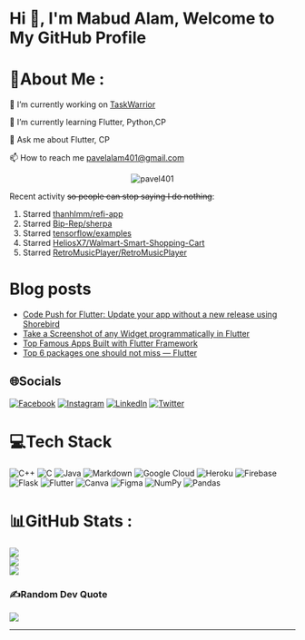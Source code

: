 <h1 align="left">Hi 👋, I'm Mabud Alam, Welcome to My GitHub Profile</h1>
<!-- <h3 align="center">A passionate frontend developer from India</h3> -->



# 💫About Me :

🔭 I’m currently working on [TaskWarrior](https://github.com/Pavel401/taskwarrior-flutter)

🌱 I’m currently learning Flutter, Python,CP

💬 Ask me about Flutter, CP

📫 How to reach me pavelalam401@gmail.com
<p align="center"> <img src="https://komarev.com/ghpvc/?username=pavel401&label=Profile%20views&color=0e75b6&style=flat" alt="pavel401" /> </p>



Recent activity ~~so people can stop saying I do nothing~~:

<!--RECENT_ACTIVITY:start-->
1. Starred [thanhlmm/refi-app](https://github.com/thanhlmm/refi-app)<br>
2. Starred [Bip-Rep/sherpa](https://github.com/Bip-Rep/sherpa)<br>
3. Starred [tensorflow/examples](https://github.com/tensorflow/examples)<br>
4. Starred [HeliosX7/Walmart-Smart-Shopping-Cart](https://github.com/HeliosX7/Walmart-Smart-Shopping-Cart)<br>
5. Starred [RetroMusicPlayer/RetroMusicPlayer](https://github.com/RetroMusicPlayer/RetroMusicPlayer)<br>
<!--RECENT_ACTIVITY:end-->
<!--RECENT_ACTIVITY:last_update-->

<!--RECENT_ACTIVITY:last_update_end-->

# Blog posts

<!-- BLOG-POST-LIST:START -->
- [Code Push for Flutter: Update your app without a new release using Shorebird](https://medium.com/@mabud_alam/code-push-for-flutter-update-your-app-without-a-new-release-using-shorebird-b6f4de672481?source=rss-b9589dece0d4------2)
- [Take a Screenshot of any Widget programmatically in Flutter](https://medium.com/@mabud_alam/take-a-screenshot-of-any-widget-programmatically-in-flutter-4462ef2c4067?source=rss-b9589dece0d4------2)
- [Top Famous Apps Built with Flutter Framework](https://medium.com/@mabud_alam/top-famous-apps-built-with-flutter-framework-63b54c559af1?source=rss-b9589dece0d4------2)
- [Top 6 packages one should not miss — Flutter](https://medium.com/@mabud_alam/what-are-the-top-flutter-packages-for-speed-stability-and-productivity-part-3-2cada233faf?source=rss-b9589dece0d4------2)
<!-- BLOG-POST-LIST:END -->


## 🌐Socials
[![Facebook](https://img.shields.io/badge/Facebook-%231877F2.svg?logo=Facebook&logoColor=white)](https://facebook.com/PAVELALAM401) [![Instagram](https://img.shields.io/badge/Instagram-%23E4405F.svg?logo=Instagram&logoColor=white)](https://instagram.com/pavel_alam_) [![LinkedIn](https://img.shields.io/badge/LinkedIn-%230077B5.svg?logo=linkedin&logoColor=white)](https://linkedin.com/in/sk-mabud-alam-444a87133) [![Twitter](https://img.shields.io/badge/Twitter-%231DA1F2.svg?logo=Twitter&logoColor=white)](https://twitter.com/Mabud_alam_) 

# 💻Tech Stack
![C++](https://img.shields.io/badge/c++-%2300599C.svg?style=flat&logo=c%2B%2B&logoColor=white) ![C](https://img.shields.io/badge/c-%2300599C.svg?style=flat&logo=c&logoColor=white) ![Java](https://img.shields.io/badge/java-%23ED8B00.svg?style=flat&logo=java&logoColor=white) ![Markdown](https://img.shields.io/badge/markdown-%23000000.svg?style=flat&logo=markdown&logoColor=white) ![Google Cloud](https://img.shields.io/badge/Google%20Cloud-%234285F4.svg?style=flat&logo=google-cloud&logoColor=white) ![Heroku](https://img.shields.io/badge/heroku-%23430098.svg?style=flat&logo=heroku&logoColor=white) ![Firebase](https://img.shields.io/badge/firebase-%23039BE5.svg?style=flat&logo=firebase) ![Flask](https://img.shields.io/badge/flask-%23000.svg?style=flat&logo=flask&logoColor=white) ![Flutter](https://img.shields.io/badge/Flutter-%2302569B.svg?style=flat&logo=Flutter&logoColor=white) ![Canva](https://img.shields.io/badge/Canva-%2300C4CC.svg?style=flat&logo=Canva&logoColor=white) 	![Figma](https://img.shields.io/badge/figma-%23F24E1E.svg?style=flat&logo=figma&logoColor=white) ![NumPy](https://img.shields.io/badge/numpy-%23013243.svg?style=flat&logo=numpy&logoColor=white) ![Pandas](https://img.shields.io/badge/pandas-%23150458.svg?style=flat&logo=pandas&logoColor=white)
# 📊GitHub Stats :
![](https://github-readme-stats.vercel.app/api?username=Pavel401&theme=highcontrast&hide_border=false&include_all_commits=false&count_private=true)<br/>
![](https://github-readme-streak-stats.herokuapp.com/?user=Pavel401&theme=highcontrast&hide_border=false)<br/>
![](https://github-readme-stats.vercel.app/api/top-langs/?username=Pavel401&theme=highcontrast&hide_border=false&include_all_commits=false&count_private=true&layout=compact)

### ✍️Random Dev Quote
![](https://quotes-github-readme.vercel.app/api?type=horizontal&theme=dark)

---
